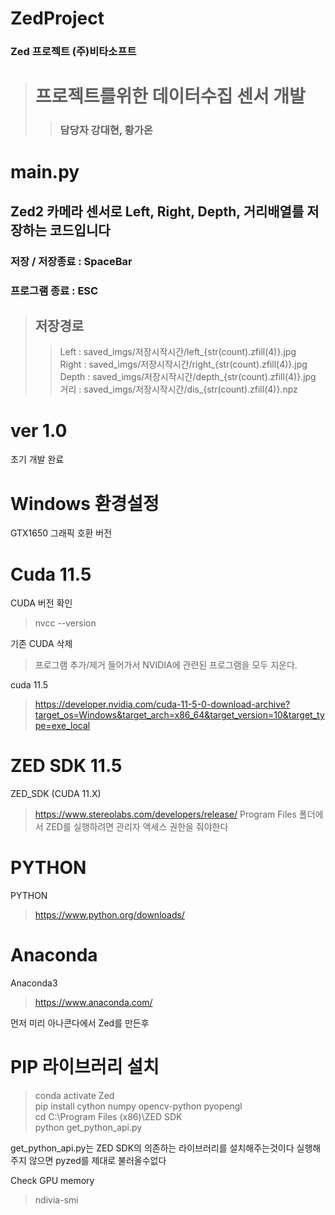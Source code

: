 # ZedProject
### Zed 프로젝트 (주)비타소프트

> # 프로젝트를위한 데이터수집 센서 개발
> > ### 담당자 강대현, 황가온

# main.py   
## Zed2 카메라 센서로 Left, Right, Depth, 거리배열를 저장하는 코드입니다   
### 저장 / 저장종료 : SpaceBar
### 프로그램 종료 : ESC   

> ## 저장경로   
>> Left : saved_imgs/저장시작시간/left_{str(count).zfill(4)}.jpg   
>> Right : saved_imgs/저장시작시간/right_{str(count).zfill(4)}.jpg   
>> Depth : saved_imgs/저장시작시간/depth_{str(count).zfill(4)}.jpg   
>> 거리 : saved_imgs/저장시작시간/dis_{str(count).zfill(4)}.npz   

# ver 1.0
초기 개발 완료

# Windows 환경설정

GTX1650 그래픽 호환 버전

# Cuda 11.5

CUDA 버전 확인 
> nvcc --version

기존 CUDA 삭제
> 프로그램 추가/제거 들어가서 NVIDIA에 관련된 프로그램을 모두 지운다.

cuda 11.5
> https://developer.nvidia.com/cuda-11-5-0-download-archive?target_os=Windows&target_arch=x86_64&target_version=10&target_type=exe_local

# ZED SDK 11.5
ZED_SDK (CUDA 11.X)
> https://www.stereolabs.com/developers/release/
> Program Files 폴더에서 ZED를 실행하려면 관리자 액세스 권한을 줘야한다

# PYTHON
PYTHON
> https://www.python.org/downloads/

# Anaconda
Anaconda3
> https://www.anaconda.com/

먼저 미리 아나콘다에서 Zed를 만든후

# PIP 라이브러리 설치
> conda activate Zed   
> pip install cython numpy opencv-python pyopengl   
> cd C:\Program Files (x86)\ZED SDK   
> python get_python_api.py

get_python_api.py는 ZED SDK의 의존하는 라이브러리를 설치해주는것이다 실행해주지 않으면 pyzed를 제대로 불러올수없다


Check GPU memory
> ndivia-smi

